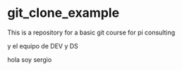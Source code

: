 # git_clone_example
This is a repository for a basic git course for pi consulting

y el equipo de DEV y DS



hola soy sergio